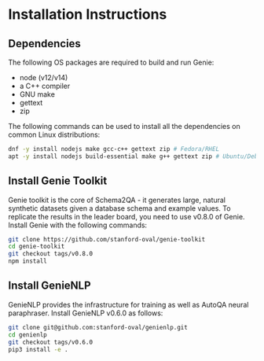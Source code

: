 # Installation Instructions

## Dependencies
The following OS packages are required to build and run Genie:
- node (v12/v14)
- a C++ compiler
- GNU make
- gettext
- zip


The following commands can be used to install all the dependencies on common Linux distributions:

```bash
dnf -y install nodejs make gcc-c++ gettext zip # Fedora/RHEL
apt -y install nodejs build-essential make g++ gettext zip # Ubuntu/Debian
```

## Install Genie Toolkit
Genie toolkit is the core of Schema2QA - it generates large, natural synthetic datasets 
given a database schema and example values. To replicate the results in the leader board,
you need to use v0.8.0 of Genie. Install Genie with the following commands: 

```bash
git clone https://github.com/stanford-oval/genie-toolkit
cd genie-toolkit
git checkout tags/v0.8.0
npm install
```


## Install GenieNLP
GenieNLP provides the infrastructure for training as well as AutoQA neural paraphraser. 
Install GenieNLP v0.6.0 as follows:

```bash
git clone git@github.com:stanford-oval/genienlp.git
cd genienlp
git checkout tags/v0.6.0
pip3 install -e .
```

